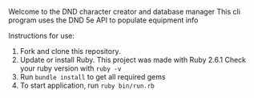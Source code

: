 Welcome to the DND character creator and database manager
This cli program uses the DND 5e API to populate equipment info

Instructions for use:
1. Fork and clone this repository.
2. Update or install Ruby. This project was made with Ruby 2.6.1
  Check your ruby version with `ruby -v`
3. Run `bundle install` to get all required gems
4. To start application, run `ruby bin/run.rb`